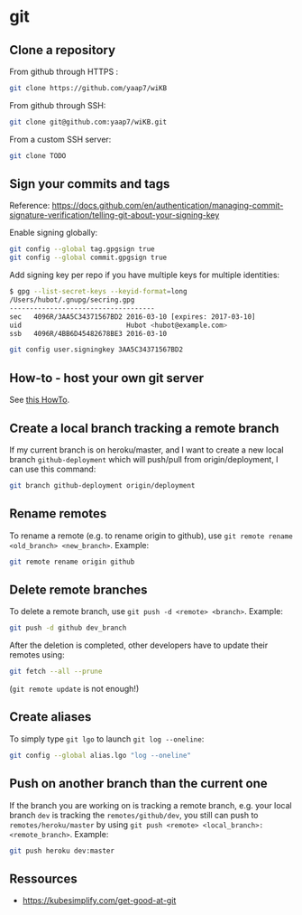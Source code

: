 # git

## Clone a repository

From github through HTTPS :

``` bash
git clone https://github.com/yaap7/wiKB
```

From github through SSH:

``` bash
git clone git@github.com:yaap7/wiKB.git
```

From a custom SSH server:

``` bash
git clone TODO
```

## Sign your commits and tags

Reference: <https://docs.github.com/en/authentication/managing-commit-signature-verification/telling-git-about-your-signing-key>

Enable signing globally:

``` bash
git config --global tag.gpgsign true
git config --global commit.gpgsign true
```

Add signing key per repo if you have multiple keys for multiple identities:

``` bash
$ gpg --list-secret-keys --keyid-format=long
/Users/hubot/.gnupg/secring.gpg
------------------------------------
sec   4096R/3AA5C34371567BD2 2016-03-10 [expires: 2017-03-10]
uid                          Hubot <hubot@example.com>
ssb   4096R/4BB6D45482678BE3 2016-03-10

git config user.signingkey 3AA5C34371567BD2
```

## How-to - host your own git server

See [this HowTo](../howto/git_host_our_own_server.md).

## Create a local branch tracking a remote branch

If my current branch is on heroku/master, and I want to create a new local branch `github-deployment` which will push/pull from origin/deployment, I can use this command:

``` bash
git branch github-deployment origin/deployment
```

## Rename remotes

To rename a remote (e.g. to rename origin to github), use `git remote rename <old_branch> <new_branch>`. Example:

``` bash
git remote rename origin github
```

## Delete remote branches

To delete a remote branch, use `git push -d <remote> <branch>`. Example:

``` bash
git push -d github dev_branch
```

After the deletion is completed, other developers have to update their remotes using:

``` bash
git fetch --all --prune
```

(`git remote update` is not enough!)

## Create aliases

To simply type `git lgo` to launch `git log --oneline`:

``` bash
git config --global alias.lgo "log --oneline"
```

## Push on another branch than the current one

If the branch you are working on is tracking a remote branch, e.g. your local branch `dev` is tracking the `remotes/github/dev`, you still can push to `remotes/heroku/master` by using `git push <remote> <local_branch>:<remote_branch>`. Example:

``` bash
git push heroku dev:master
```

## Ressources

* <https://kubesimplify.com/get-good-at-git>
